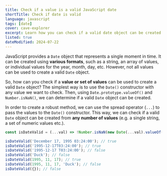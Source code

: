 ```yaml
---
title: Check if a value is a valid JavaScript date
shortTitle: Check if date is valid
language: javascript
tags: [date]
cover: cave-explorer
excerpt: Learn how you can check if a valid date object can be created from the given values.
listed: true
dateModified: 2024-07-22
---
```


JavaScript provides a `Date` object that represents a single moment in time. It can be created using **various formats**, such as a string, an array of values, or individual values for the year, month, day, etc. However, not all values can be used to create a valid `Date` object.

So, how can you check if a **value or set of values** can be used to create a valid `Date` object? The simplest way is to use the `Date()` constructor with any value we want to check. Then, using `Date.prototype.valueOf()` and `Number.isNaN()`, we can determine if a valid `Date` object can be created.

In order to create a robust method, we can use the spread operator (`...`) to pass the values to the `Date()` constructor. This way, we can check if a valid `Date` object can be created from **any number of values** (e.g. a single string, a set of numeric values etc.).

```js
const isDateValid = (...val) => !Number.isNaN(new Date(...val).valueOf());

isDateValid('December 17, 1995 03:24:00'); // true
isDateValid('1995-12-17T03:24:00'); // true
isDateValid('1995-12-17 T03:24:00'); // false
isDateValid('Duck'); // false
isDateValid(1995, 11, 17); // true
isDateValid(1995, 11, 17, 'Duck'); // false
isDateValid({}); // false
```
